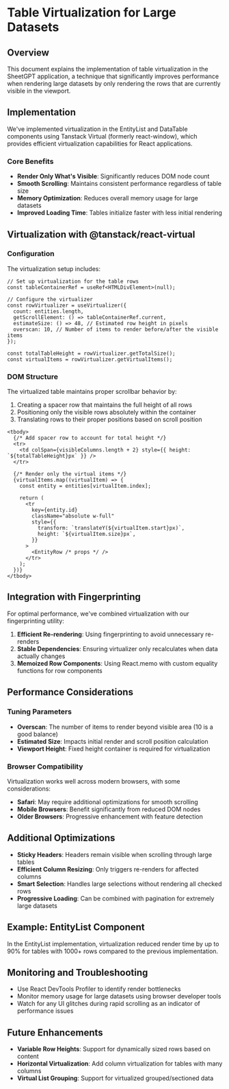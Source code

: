 # Table Virtualization for Large Datasets

## Overview

This document explains the implementation of table virtualization in the SheetGPT application, a technique that significantly improves performance when rendering large datasets by only rendering the rows that are currently visible in the viewport.

## Implementation

We've implemented virtualization in the EntityList and DataTable components using Tanstack Virtual (formerly react-window), which provides efficient virtualization capabilities for React applications.

### Core Benefits

- **Render Only What's Visible**: Significantly reduces DOM node count
- **Smooth Scrolling**: Maintains consistent performance regardless of table size
- **Memory Optimization**: Reduces overall memory usage for large datasets
- **Improved Loading Time**: Tables initialize faster with less initial rendering

## Virtualization with @tanstack/react-virtual

### Configuration

The virtualization setup includes:

```tsx
// Set up virtualization for the table rows
const tableContainerRef = useRef<HTMLDivElement>(null);

// Configure the virtualizer
const rowVirtualizer = useVirtualizer({
  count: entities.length,
  getScrollElement: () => tableContainerRef.current,
  estimateSize: () => 48, // Estimated row height in pixels
  overscan: 10, // Number of items to render before/after the visible items
});

const totalTableHeight = rowVirtualizer.getTotalSize();
const virtualItems = rowVirtualizer.getVirtualItems();
```

### DOM Structure

The virtualized table maintains proper scrollbar behavior by:

1. Creating a spacer row that maintains the full height of all rows
2. Positioning only the visible rows absolutely within the container
3. Translating rows to their proper positions based on scroll position

```tsx
<tbody>
  {/* Add spacer row to account for total height */}
  <tr>
    <td colSpan={visibleColumns.length + 2} style={{ height: `${totalTableHeight}px` }} />
  </tr>
  
  {/* Render only the virtual items */}
  {virtualItems.map((virtualItem) => {
    const entity = entities[virtualItem.index];
    
    return (
      <tr 
        key={entity.id}
        className="absolute w-full"
        style={{
          transform: `translateY(${virtualItem.start}px)`,
          height: `${virtualItem.size}px`,
        }}
      >
        <EntityRow /* props */ />
      </tr>
    );
  })}
</tbody>
```

## Integration with Fingerprinting

For optimal performance, we've combined virtualization with our fingerprinting utility:

1. **Efficient Re-rendering**: Using fingerprinting to avoid unnecessary re-renders
2. **Stable Dependencies**: Ensuring virtualizer only recalculates when data actually changes
3. **Memoized Row Components**: Using React.memo with custom equality functions for row components

## Performance Considerations

### Tuning Parameters

- **Overscan**: The number of items to render beyond visible area (10 is a good balance)
- **Estimated Size**: Impacts initial render and scroll position calculation
- **Viewport Height**: Fixed height container is required for virtualization

### Browser Compatibility

Virtualization works well across modern browsers, with some considerations:

- **Safari**: May require additional optimizations for smooth scrolling
- **Mobile Browsers**: Benefit significantly from reduced DOM nodes
- **Older Browsers**: Progressive enhancement with feature detection

## Additional Optimizations

- **Sticky Headers**: Headers remain visible when scrolling through large tables
- **Efficient Column Resizing**: Only triggers re-renders for affected columns
- **Smart Selection**: Handles large selections without rendering all checked rows
- **Progressive Loading**: Can be combined with pagination for extremely large datasets

## Example: EntityList Component

In the EntityList implementation, virtualization reduced render time by up to 90% for tables with 1000+ rows compared to the previous implementation.

## Monitoring and Troubleshooting

- Use React DevTools Profiler to identify render bottlenecks
- Monitor memory usage for large datasets using browser developer tools
- Watch for any UI glitches during rapid scrolling as an indicator of performance issues

## Future Enhancements

- **Variable Row Heights**: Support for dynamically sized rows based on content
- **Horizontal Virtualization**: Add column virtualization for tables with many columns
- **Virtual List Grouping**: Support for virtualized grouped/sectioned data
